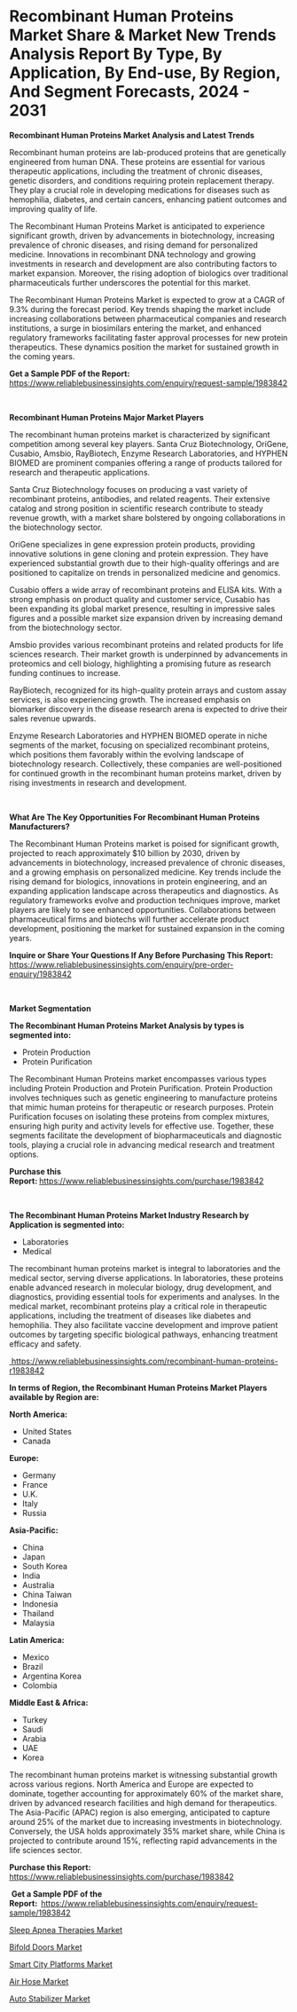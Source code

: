 <p><h1>Recombinant Human Proteins Market Share & Market New Trends Analysis Report By Type, By Application, By End-use, By Region, And Segment Forecasts, 2024 - 2031</h1></p><p><strong>Recombinant Human Proteins Market Analysis and Latest Trends</strong></p>
<p><p>Recombinant human proteins are lab-produced proteins that are genetically engineered from human DNA. These proteins are essential for various therapeutic applications, including the treatment of chronic diseases, genetic disorders, and conditions requiring protein replacement therapy. They play a crucial role in developing medications for diseases such as hemophilia, diabetes, and certain cancers, enhancing patient outcomes and improving quality of life.</p><p>The Recombinant Human Proteins Market is anticipated to experience significant growth, driven by advancements in biotechnology, increasing prevalence of chronic diseases, and rising demand for personalized medicine. Innovations in recombinant DNA technology and growing investments in research and development are also contributing factors to market expansion. Moreover, the rising adoption of biologics over traditional pharmaceuticals further underscores the potential for this market.</p><p>The Recombinant Human Proteins Market is expected to grow at a CAGR of 9.3% during the forecast period. Key trends shaping the market include increasing collaborations between pharmaceutical companies and research institutions, a surge in biosimilars entering the market, and enhanced regulatory frameworks facilitating faster approval processes for new protein therapeutics. These dynamics position the market for sustained growth in the coming years.</p></p>
<p><strong>Get a Sample PDF of the Report:&nbsp;</strong> <a href="https://www.reliablebusinessinsights.com/enquiry/request-sample/1983842?utm_campaign=60&utm_medium=2&utm_source=Github&utm_content=ia&utm_term=15112024&utm_id=recombinant-human-proteins">https://www.reliablebusinessinsights.com/enquiry/request-sample/1983842</a></p>
<p>&nbsp;</p>
<p><strong>Recombinant Human Proteins Major Market Players</strong></p>
<p><p>The recombinant human proteins market is characterized by significant competition among several key players. Santa Cruz Biotechnology, OriGene, Cusabio, Amsbio, RayBiotech, Enzyme Research Laboratories, and HYPHEN BIOMED are prominent companies offering a range of products tailored for research and therapeutic applications.</p><p>Santa Cruz Biotechnology focuses on producing a vast variety of recombinant proteins, antibodies, and related reagents. Their extensive catalog and strong position in scientific research contribute to steady revenue growth, with a market share bolstered by ongoing collaborations in the biotechnology sector.</p><p>OriGene specializes in gene expression protein products, providing innovative solutions in gene cloning and protein expression. They have experienced substantial growth due to their high-quality offerings and are positioned to capitalize on trends in personalized medicine and genomics.</p><p>Cusabio offers a wide array of recombinant proteins and ELISA kits. With a strong emphasis on product quality and customer service, Cusabio has been expanding its global market presence, resulting in impressive sales figures and a possible market size expansion driven by increasing demand from the biotechnology sector.</p><p>Amsbio provides various recombinant proteins and related products for life sciences research. Their market growth is underpinned by advancements in proteomics and cell biology, highlighting a promising future as research funding continues to increase.</p><p>RayBiotech, recognized for its high-quality protein arrays and custom assay services, is also experiencing growth. The increased emphasis on biomarker discovery in the disease research arena is expected to drive their sales revenue upwards.</p><p>Enzyme Research Laboratories and HYPHEN BIOMED operate in niche segments of the market, focusing on specialized recombinant proteins, which positions them favorably within the evolving landscape of biotechnology research. Collectively, these companies are well-positioned for continued growth in the recombinant human proteins market, driven by rising investments in research and development.</p></p>
<p>&nbsp;</p>
<p><strong>What Are The Key Opportunities For Recombinant Human Proteins Manufacturers?</strong></p>
<p><p>The Recombinant Human Proteins market is poised for significant growth, projected to reach approximately $10 billion by 2030, driven by advancements in biotechnology, increased prevalence of chronic diseases, and a growing emphasis on personalized medicine. Key trends include the rising demand for biologics, innovations in protein engineering, and an expanding application landscape across therapeutics and diagnostics. As regulatory frameworks evolve and production techniques improve, market players are likely to see enhanced opportunities. Collaborations between pharmaceutical firms and biotechs will further accelerate product development, positioning the market for sustained expansion in the coming years.</p></p>
<p><strong>Inquire or Share Your Questions If Any Before Purchasing This Report:</strong> <a href="https://www.reliablebusinessinsights.com/enquiry/pre-order-enquiry/1983842?utm_campaign=60&utm_medium=2&utm_source=Github&utm_content=ia&utm_term=15112024&utm_id=recombinant-human-proteins">https://www.reliablebusinessinsights.com/enquiry/pre-order-enquiry/1983842</a></p>
<p>&nbsp;</p>
<p><strong>Market Segmentation</strong></p>
<p><strong>The Recombinant Human Proteins Market Analysis by types is segmented into:</strong></p>
<p><ul><li>Protein Production</li><li>Protein Purification</li></ul></p>
<p><p>The Recombinant Human Proteins market encompasses various types including Protein Production and Protein Purification. Protein Production involves techniques such as genetic engineering to manufacture proteins that mimic human proteins for therapeutic or research purposes. Protein Purification focuses on isolating these proteins from complex mixtures, ensuring high purity and activity levels for effective use. Together, these segments facilitate the development of biopharmaceuticals and diagnostic tools, playing a crucial role in advancing medical research and treatment options.</p></p>
<p><strong>Purchase this Report:&nbsp;</strong><a href="https://www.reliablebusinessinsights.com/purchase/1983842?utm_campaign=60&utm_medium=2&utm_source=Github&utm_content=ia&utm_term=15112024&utm_id=recombinant-human-proteins">https://www.reliablebusinessinsights.com/purchase/1983842</a></p>
<p>&nbsp;</p>
<p><strong>The Recombinant Human Proteins Market Industry Research by Application is segmented into:</strong></p>
<p><ul><li>Laboratories</li><li>Medical</li></ul></p>
<p><p>The recombinant human proteins market is integral to laboratories and the medical sector, serving diverse applications. In laboratories, these proteins enable advanced research in molecular biology, drug development, and diagnostics, providing essential tools for experiments and analyses. In the medical market, recombinant proteins play a critical role in therapeutic applications, including the treatment of diseases like diabetes and hemophilia. They also facilitate vaccine development and improve patient outcomes by targeting specific biological pathways, enhancing treatment efficacy and safety.</p></p>
<p><a href="https://www.reliablebusinessinsights.com/recombinant-human-proteins-r1983842?utm_campaign=60&utm_medium=2&utm_source=Github&utm_content=ia&utm_term=15112024&utm_id=recombinant-human-proteins">&nbsp;https://www.reliablebusinessinsights.com/recombinant-human-proteins-r1983842</a></p>
<p><strong>In terms of Region, the Recombinant Human Proteins Market Players available by Region are:</strong></p>
<p>
    <p> <strong> North America: </strong>
        <ul>
            <li>United States</li>
            <li>Canada</li>
        </ul>
        </p> 
    <p> <strong> Europe: </strong>
        <ul>
            <li>Germany</li>
            <li>France</li>
            <li>U.K.</li>
            <li>Italy</li>
            <li>Russia</li>
        </ul>
        </p> 
    <p> <strong> Asia-Pacific: </strong>
        <ul>
            <li>China</li>
            <li>Japan</li>
            <li>South Korea</li>
            <li>India</li>
            <li>Australia</li>
            <li>China Taiwan</li>
            <li>Indonesia</li>
            <li>Thailand</li>
            <li>Malaysia</li>
        </ul>
        </p> 
    <p> <strong> Latin America: </strong>
        <ul>
            <li>Mexico</li>
            <li>Brazil</li>
            <li>Argentina Korea</li>
            <li>Colombia</li>
        </ul>
        </p> 
    <p> <strong> Middle East & Africa: </strong>
        <ul>
            <li>Turkey</li>
            <li>Saudi</li>
            <li>Arabia</li>
            <li>UAE</li>
            <li>Korea</li>
        </ul>
    </p>
    </p>
<p><p>The recombinant human proteins market is witnessing substantial growth across various regions. North America and Europe are expected to dominate, together accounting for approximately 60% of the market share, driven by advanced research facilities and high demand for therapeutics. The Asia-Pacific (APAC) region is also emerging, anticipated to capture around 25% of the market due to increasing investments in biotechnology. Conversely, the USA holds approximately 35% market share, while China is projected to contribute around 15%, reflecting rapid advancements in the life sciences sector.</p></p>
<p><strong>Purchase this Report: </strong><a href="https://www.reliablebusinessinsights.com/purchase/1983842?utm_campaign=60&utm_medium=2&utm_source=Github&utm_content=ia&utm_term=15112024&utm_id=recombinant-human-proteins">https://www.reliablebusinessinsights.com/purchase/1983842</a></p>
<p>&nbsp;<strong>Get a Sample PDF of the Report:&nbsp;&nbsp;</strong><a href="https://www.reliablebusinessinsights.com/enquiry/request-sample/1983842?utm_campaign=60&utm_medium=2&utm_source=Github&utm_content=ia&utm_term=15112024&utm_id=recombinant-human-proteins">https://www.reliablebusinessinsights.com/enquiry/request-sample/1983842</a></p>
<p><strong></strong></p>
<p><p><a href="https://issuu.com/reportprime-2/docs/sleep-apnea-therapies-market-size-2_74de9d5f0ee361?utm_campaign=60&utm_medium=2&utm_source=Github&utm_content=ia&utm_term=15112024&utm_id=recombinant-human-proteins">Sleep Apnea Therapies Market</a></p><p><a href="https://github.com/NargisHussain432/Market-Research-Report-List-1/blob/main/bifold-doors-market.md?utm_campaign=60&utm_medium=2&utm_source=Github&utm_content=ia&utm_term=15112024&utm_id=recombinant-human-proteins">Bifold Doors Market</a></p><p><a href="https://issuu.com/reportprime-2/docs/smart-city-platforms-market-size-20_4b190ce3e50faa?utm_campaign=60&utm_medium=2&utm_source=Github&utm_content=ia&utm_term=15112024&utm_id=recombinant-human-proteins">Smart City Platforms Market</a></p><p><a href="https://www.linkedin.com/pulse/market-leaders-laggards-global-air-hose-trends-forecast-jkxyc?utm_campaign=60&utm_medium=2&utm_source=Github&utm_content=ia&utm_term=15112024&utm_id=recombinant-human-proteins">Air Hose Market</a></p><p><a href="https://www.linkedin.com/pulse/global-auto-stabilizer-market-analysis-key-trends-future-projections-nkkje?utm_campaign=60&utm_medium=2&utm_source=Github&utm_content=ia&utm_term=15112024&utm_id=recombinant-human-proteins">Auto Stabilizer Market</a></p></p>